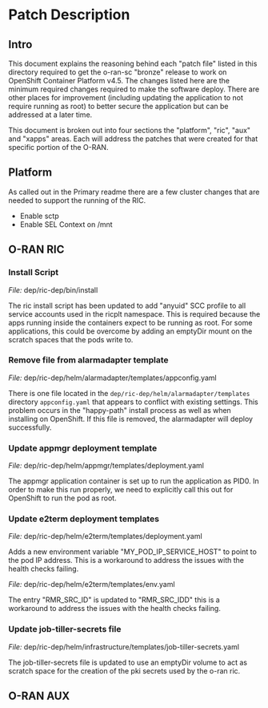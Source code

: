 # Patch Description

## Intro

This document explains the reasoning behind each "patch file" listed in this directory required to get the o-ran-sc "bronze" release to work on OpenShift Container Platform v4.5. The changes listed here are the minimum required changes required to make the software deploy. There are other places for improvement (including updating the application to not require running as root) to better secure the application but can be addressed at a later time.

This document is broken out into four sections the "platform", "ric", "aux" and "xapps" areas. Each will address the patches that were created for that specific portion of the O-RAN.

## Platform

As called out in the Primary readme there are a few cluster changes that are needed to support the running of the RIC.

* Enable sctp
* Enable SEL Context on /mnt

## O-RAN RIC

### Install Script

*File:* dep/ric-dep/bin/install

The ric install script has been updated to add "anyuid" SCC profile to all service accounts used in the ricplt namespace. This is required because the apps running inside the containers expect to be running as root. For some applications, this could be overcome by adding an emptyDir mount on the scratch spaces that the pods write to. 

### Remove file from alarmadapter template

*File:* dep/ric-dep/helm/alarmadapter/templates/appconfig.yaml

There is one file located in the `dep/ric-dep/helm/alarmadapter/templates` directory `appconfig.yaml` that appears to conflict with existing settings. This problem occurs in the "happy-path" install process as well as when installing on OpenShift. If this file is removed, the alarmadapter will deploy successfully.

### Update appmgr deployment template

*File:* dep/ric-dep/helm/appmgr/templates/deployment.yaml

The appmgr application container is set up to run the application as PID0. In order to make this run properly, we need to explicitly call this out for OpenShift to run the pod as root.

### Update e2term deployment templates

*File:* dep/ric-dep/helm/e2term/templates/deployment.yaml

Adds a new environment variable "MY_POD_IP_SERVICE_HOST" to point to the pod IP address. This is a workaround to address the issues with the health checks failing.

*File:* dep/ric-dep/helm/e2term/templates/env.yaml

The entry "RMR_SRC_ID" is updated to "RMR_SRC_IDD" this is a workaround to address the issues with the health checks failing.

### Update job-tiller-secrets file

*File:* dep/ric-dep/helm/infrastructure/templates/job-tiller-secrets.yaml

The job-tiller-secrets file is updated to use an emptyDir volume to act as scratch space for the creation of the pki secrets used by the o-ran ric.

## O-RAN AUX
